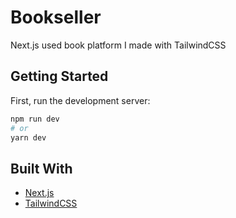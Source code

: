 # Bookseller
Next.js used book platform I made with TailwindCSS

## Getting Started
First, run the development server:
```bash
npm run dev
# or
yarn dev
```

## Built With
- [Next.js](https://nextjs.org/)
- [TailwindCSS](https://tailwindcss.com/)